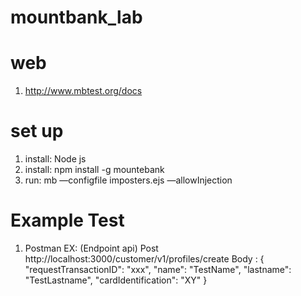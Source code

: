 # mountbank_lab
# web
1. http://www.mbtest.org/docs
# set up
1. install: Node js
2. install: npm install -g mountebank
3. run: mb —configfile imposters.ejs —allowInjection
# Example Test
1. Postman
    EX: (Endpoint api)
        Post http://localhost:3000/customer/v1/profiles/create
        Body :
        {
            "requestTransactionID": "xxx",
            "name": "TestName",
            "lastname": "TestLastname",
            "cardIdentification": "XY"
        }
